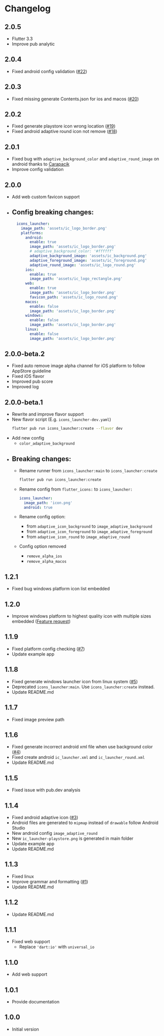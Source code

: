 # Changelog

## 2.0.5
 - Flutter 3.3
 - Improve pub analytic

## 2.0.4
 - Fixed android config validation ([#22](https://github.com/mrrhak/icons_launcher/issues/22))

## 2.0.3
 - Fixed missing generate Contents.json for ios and macos ([#20](https://github.com/mrrhak/icons_launcher/issues/20))

## 2.0.2
 - Fixed generate playstore icon wrong location ([#19](https://github.com/mrrhak/icons_launcher/issues/19))
 - Fixed android adaptive round icon not remove ([#18](https://github.com/mrrhak/icons_launcher/issues/18))

## 2.0.1
 - Fixed bug with `adaptive_background_color` and `adaptive_round_image` on android thanks to [Carapacik](https://github.com/mrrhak/icons_launcher/pull/17)
 - Improve config validation

## 2.0.0
 - Add web custom favicon support 
 - ## Config breaking changes:

    ```yaml
      icons_launcher:
        image_path: 'assets/ic_logo_border.png'
        platforms:
          android:
            enable: true
            image_path: 'assets/ic_logo_border.png'
            # adaptive_background_color: '#ffffff'
            adaptive_background_image: 'assets/ic_background.png'
            adaptive_foreground_image: 'assets/ic_foreground.png'
            adaptive_round_image: 'assets/ic_logo_round.png'
          ios:
            enable: true
            image_path: 'assets/ic_logo_rectangle.png'
          web:
            enable: true
            image_path: 'assets/ic_logo_border.png'
            favicon_path: 'assets/ic_logo_round.png'
          macos:
            enable: false
            image_path: 'assets/ic_logo_border.png'
          windows:
            enable: false
            image_path: 'assets/ic_logo_border.png'
          linux:
            enable: false
            image_path: 'assets/ic_logo_border.png'
    ```

## 2.0.0-beta.2
 - Fixed auto remove image alpha channel for iOS platform to follow AppStore guideline
 - Fixed iOS flavor
 - Improved pub score
 - Improved log

## 2.0.0-beta.1
 - Rewrite and improve flavor support
 - New flavor script (E.g. `icons_launcher-dev.yaml`)
     ```sh
     flutter pub run icons_launcher:create --flavor dev
     ```
 - Add new config
   - `color_adaptive_background`
 - ## Breaking changes:
   - Rename runner from `icons_launcher:main` to  `icons_launcher:create`

      ```sh
      flutter pub run icons_launcher:create
      ```
   - Rename config from `flutter_icons:` to `icons_launcher:`

      ```yaml
      icons_launcher:
        image_path: 'icon.png'
        android: true
      ```
   - Rename config option:
     - from `adaptive_icon_background` to `image_adaptive_background`
     - from `adaptive_icon_foreground` to `image_adaptive_foreground`
     - from `adaptive_icon_round` to `image_adaptive_round`
   - Config option removed
     - `remove_alpha_ios`
     - `remove_alpha_macos`

## 1.2.1
 - Fixed bug windows platform icon list embedded

## 1.2.0
 - Improve windows platform to highest quality icon with multiple sizes embedded ([Feature request](https://github.com/mrrhak/icons_launcher/issues/8))

## 1.1.9
 - Fixed platform config checking ([#7](https://github.com/mrrhak/icons_launcher/issues/7))
 - Update example app

## 1.1.8
 - Fixed generate windows launcher icon from linux system ([#5](https://github.com/mrrhak/icons_launcher/issues/5))
 - Deprecated `icons_launcher:main`. Use `icons_launcher:create` instead.
 - Update README.md

## 1.1.7
 - Fixed image preview path

## 1.1.6
 - Fixed generate incorrect android xml file when use background color ([#4](https://github.com/mrrhak/icons_launcher/issues/4))
 - Fixed create android `ic_launcher.xml` and `ic_launcher_round.xml`
 - Update README.md

## 1.1.5
 - Fixed issue with pub.dev analysis

## 1.1.4
 - Fixed android adaptive icon ([#3](https://github.com/mrrhak/icons_launcher/issues/3))
 - Android files are generated to `mipmap` instead of `drawable` follow Android Studio
 - New android config `image_adaptive_round`
 - New `ic_launcher-playstore.png` is generated in main folder
 - Update example app
 - Update README.md

## 1.1.3
 - Fixed linux
 - Improve grammar and formatting ([#1](https://github.com/mrrhak/icons_launcher/pull/1))
 - Update README.md

## 1.1.2
 - Update README.md

## 1.1.1
 - Fixed web support
   - Replace `'dart:io'` with `universal_io`

## 1.1.0
 - Add web support

## 1.0.1
 - Provide documentation

## 1.0.0

- Initial version
